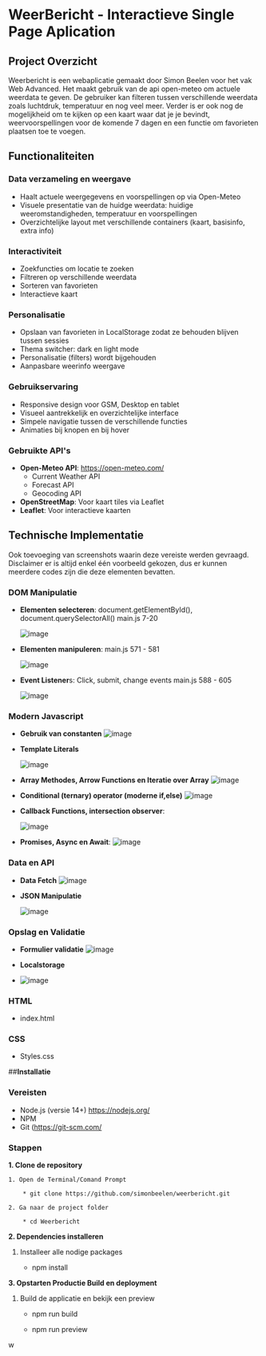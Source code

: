 # WeerBericht - Interactieve Single Page Aplication

## Project Overzicht
Weerbericht is een webaplicatie gemaakt door Simon Beelen voor het vak Web Advanced. Het maakt gebruik van de api open-meteo om actuele weerdata te geven. De gebruiker kan filteren tussen verschillende weerdata zoals luchtdruk, temperatuur en nog veel meer. Verder is er ook nog de mogelijkheid om te kijken op een kaart waar dat je je bevindt, weervoorspellingen voor de komende 7 dagen en een functie om favorieten plaatsen toe te voegen. 

## Functionaliteiten
### Data verzameling en weergave
- Haalt actuele weergegevens en voorspellingen op via Open-Meteo
- Visuele presentatie van de huidge weerdata: huidige weeromstandigheden, temperatuur en voorspellingen
- Overzichtelijke layout met verschillende containers (kaart, basisinfo, extra info)

### Interactiviteit
- Zoekfuncties om locatie te zoeken
- Filtreren op verschillende weerdata
- Sorteren van favorieten
- Interactieve kaart

### Personalisatie
- Opslaan van favorieten in LocalStorage zodat ze behouden blijven tussen sessies
- Thema switcher: dark en light mode
- Personalisatie (filters) wordt bijgehouden
- Aanpasbare weerinfo weergave
  
### Gebruikservaring
- Responsive design voor GSM, Desktop en tablet
- Visueel aantrekkelijk en overzichtelijke interface
- Simpele navigatie tussen de verschillende functies
- Animaties bij knopen en bij hover
  
### Gebruikte API's
- **Open-Meteo API**: https://open-meteo.com/
  * Current Weather API
  * Forecast API
  * Geocoding API
- **OpenStreetMap**: Voor kaart tiles via Leaflet
- **Leaflet**: Voor interactieve kaarten
  
## Technische Implementatie 
Ook toevoeging van screenshots waarin deze vereiste werden gevraagd. Disclaimer er is altijd enkel één voorbeeld gekozen, dus er kunnen meerdere codes zijn die deze elementen bevatten.
### DOM Manipulatie
- **Elementen selecteren**: document.getElementById(), document.querySelectorAll() main.js 7-20
  
  ![image](https://github.com/user-attachments/assets/8b17dbb2-a9f2-4ac8-8805-04f9a187169d)
  
- **Elementen manipuleren**: main.js 571 - 581
  
  ![image](https://github.com/user-attachments/assets/fd256d64-24c8-41d0-a199-1122785f5d47)
- **Event Listener**s: Click, submit, change events main.js 588 - 605
  
  ![image](https://github.com/user-attachments/assets/8920d18a-c6dc-4e8f-a40f-03b818bbecb7)
  
### Modern Javascript
- **Gebruik van constanten**
  ![image](https://github.com/user-attachments/assets/c06626d7-979d-449c-a5aa-d5753468d4b7)
  
- **Template Literals**
  
  ![image](https://github.com/user-attachments/assets/56b2c0d1-6b15-40cd-aa72-1edbe47b0d86)
  
- **Array Methodes, Arrow Functions en Iteratie over Array**
  ![image](https://github.com/user-attachments/assets/d4f53d8d-b81d-4547-a5ff-ef8322dcc241)
  
- **Conditional (ternary) operator (moderne if,else)**
  ![image](https://github.com/user-attachments/assets/642f681c-3392-4236-ae69-16381932ab80)
  
- **Callback Functions, intersection observer**:
  
  ![image](https://github.com/user-attachments/assets/c10890b4-3833-4d16-b762-85c5598f1306)
  
- **Promises, Async en Await**:
  ![image](https://github.com/user-attachments/assets/2abd5cb1-1422-411f-a30e-aa1f3f62bcd8)

### Data en API
- **Data Fetch**
  ![image](https://github.com/user-attachments/assets/2046dadd-f8c4-4ef4-9fc8-2092a9eb0c86)
  
- **JSON Manipulatie**
  
  ![image](https://github.com/user-attachments/assets/c961c05f-60ee-452d-be7f-ea5efea5faa6)
  
### Opslag en Validatie
- **Formulier validatie**
  ![image](https://github.com/user-attachments/assets/ba88467d-f317-4fca-88b2-687ed1618d92)
  
- **Localstorage**
- 
  ![image](https://github.com/user-attachments/assets/7a3044b3-42d7-49c1-8736-377dc32d7555)

### HTML 
- index.html

### CSS
- Styles.css

##**Installatie**
### **Vereisten**
- Node.js (versie 14+) https://nodejs.org/
- NPM 
- Git  (https://git-scm.com/

### **Stappen**

**1. Clone de repository**

    1. Open de Terminal/Comand Prompt 
    
        * git clone https://github.com/simonbeelen/weerbericht.git
        
    2. Ga naar de project folder
    
        * cd Weerbericht
        
**2. Dependencies installeren**

  1. Installeer alle nodige packages

       * npm install
    
**3. Opstarten Productie Build en deployment**

  1. Build de applicatie en bekijk een preview

       * npm run build
         
       * npm run preview

w